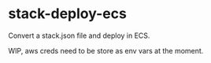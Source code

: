 # stack-deploy-ecs

Convert a stack.json file and deploy in ECS.

WIP, aws creds need to be store as env vars at the moment.
